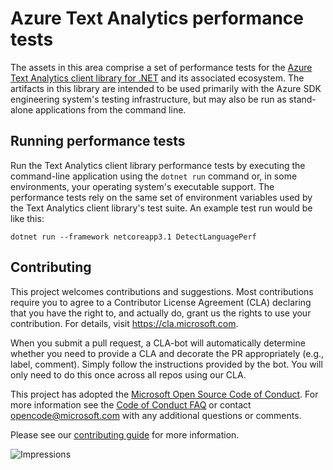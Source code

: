 # Azure Text Analytics performance tests

The assets in this area comprise a set of performance tests for the [Azure Text Analytics client library for .NET](https://github.com/Azure/azure-sdk-for-net/tree/main/sdk/textanalytics/Azure.AI.TextAnalytics) and its associated ecosystem. The artifacts in this library are intended to be used primarily with the Azure SDK engineering system's testing infrastructure, but may also be run as stand-alone applications from the command line.

## Running performance tests

Run the Text Analytics client library performance tests by executing the command-line application using the `dotnet run` command or, in some environments, your operating system's executable support. The performance tests rely on the same set of environment variables used by the Text Analytics client library's test suite.
An example test run would be like this:
```dotnetcli
dotnet run --framework netcoreapp3.1 DetectLanguagePerf
```

## Contributing  

This project welcomes contributions and suggestions.  Most contributions require you to agree to a Contributor License Agreement (CLA) declaring that you have the right to, and actually do, grant us the rights to use your contribution. For details, visit https://cla.microsoft.com.

When you submit a pull request, a CLA-bot will automatically determine whether you need to provide a CLA and decorate the PR appropriately (e.g., label, comment). Simply follow the instructions provided by the bot. You will only need to do this once across all repos using our CLA.

This project has adopted the [Microsoft Open Source Code of Conduct](https://opensource.microsoft.com/codeofconduct/). For more information see the [Code of Conduct FAQ](https://opensource.microsoft.com/codeofconduct/faq/) or contact [opencode@microsoft.com](mailto:opencode@microsoft.com) with any additional questions or comments.

Please see our [contributing guide](https://github.com/Azure/azure-sdk-for-net/blob/main/sdk/eventhub/Azure.Messaging.EventHubs/CONTRIBUTING.md) for more information.
  
![Impressions](https://azure-sdk-impressions.azurewebsites.net/api/impressions/azure-sdk-for-net%2Fsdk%2Ftextanalytics%2FAzure.AI.TextAnalytics%2Fperf%2FAzure.AI.TextAnalytics.Perf%2FREADME.png)